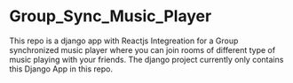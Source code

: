 ﻿# Group_Sync_Music_Player
This repo is a django app with Reactjs Integreation for a Group synchronized music player where you can join rooms of different type of music playing with your friends. The django project currently only contains this Django App in this repo.

